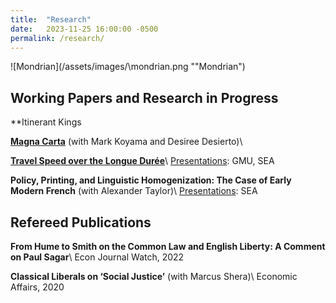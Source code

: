 ```yaml
---
title:  "Research"
date:   2023-11-25 16:00:00 -0500
permalink: /research/
---
```


![Mondrian](/assets/images/\mondrian.png ""Mondrian")

## Working Papers and Research in Progress

**Itinerant Kings

**[Magna Carta](https://papers.ssrn.com/sol3/papers.cfm?abstract_id=4503918)**
(with Mark Koyama and Desiree Desierto)\

**[Travel Speed over the Longue Durée](https://papers.ssrn.com/sol3/papers.cfm?abstract_id=4635304)**\\
<ins>Presentations</ins>: GMU, SEA


**Policy, Printing, and Linguistic Homogenization: The Case of Early Modern French**
(with Alexander Taylor)\\
<ins>Presentations</ins>: SEA 

## Refereed Publications

**From Hume to Smith on the Common Law and English Liberty: A Comment on Paul Sagar**\\
Econ Journal Watch, 2022

**Classical Liberals on ‘Social Justice’** (with Marcus Shera)\\
Economic Affairs, 2020
